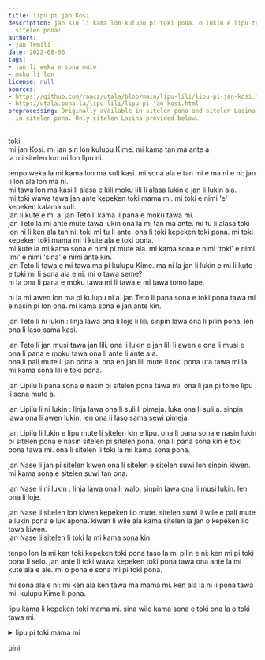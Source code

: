```yaml
---
title: lipu pi jan Kosi
description: jan sin li kama lon kulupu pi toki pona. o lukin e lipu tenpo ona kepeken
  sitelen pona!
authors:
- jan Temili
date: 2022-08-06
tags:
- jan li weka e sona mute
- moku li lon
license: null
sources:
- https://github.com/raacz/utala/blob/main/lipu-lili/lipu-pi-jan-kosi.md
- http://utala.pona.la/lipu-lili/lipu-pi-jan-kosi.html
preprocessing: Originally available in sitelen pona and sitelen Lasina. Best viewed
  in sitelen pona. Only sitelen Lasina provided below.
---
```


toki  
mi jan Kosi. mi jan sin lon kulupu Kime. mi kama tan ma ante a  
la mi sitelen lon mi lon lipu ni.

tenpo weka la mi kama lon ma suli kasi. mi sona ala e tan mi e ma ni e ni: jan li lon ala lon ma ni.  
mi tawa lon ma kasi li alasa e kili moku lili li alasa lukin e jan li lukin ala.  
mi toki wawa tawa jan ante kepeken toki mama mi. mi toki e nimi 'e' kepeken kalama suli.  
jan li kute e mi a. jan Teto li kama li pana e moku tawa mi.  
jan Teto la mi ante mute tawa lukin ona la mi tan ma ante. mi tu li alasa toki lon ni li ken ala tan ni: toki mi tu li ante. ona li toki kepeken toki pona. mi toki kepeken toki mama mi li kute ala e toki pona.  
mi kute la mi kama sona e nimi pi mute ala. mi kama sona e nimi 'toki' e nimi 'mi' e nimi 'sina' e nimi ante kin.  
jan Teto li tawa e mi tawa ma pi kulupu Kime. ma ni la jan li lukin e mi li kute e toki mi li sona ala e ni: mi o tawa seme?  
ni la ona li pana e moku tawa mi li tawa e mi tawa tomo lape.

ni la mi awen lon ma pi kulupu ni a. jan Teto li pana sona e toki pona tawa mi e nasin pi lon ona. mi kama sona e jan ante kin.  

jan Teto li ni lukin : linja lawa ona li loje li lili. sinpin lawa ona li pilin pona. len ona li laso sama kasi.  

jan Teto li jan musi tawa jan lili. ona li lukin e jan lili li awen e ona li musi e ona li pana e moku tawa ona li ante li ante a a.  
ona li pali mute li jan pona a. ona en jan lili mute li toki pona uta tawa mi la mi kama sona lili e toki pona.

jan Lipilu li pana sona e nasin pi sitelen pona tawa mi. ona li jan pi tomo lipu li sona mute a.

jan Lipilu li ni lukin : linja lawa ona li suli li pimeja. luka ona li suli a. sinpin lawa ona li awen lukin. len ona li laso sama sewi pimeja.

jan Lipilu li lukin e lipu mute li sitelen kin e lipu. ona li pana sona e nasin lukin pi sitelen pona e nasin sitelen pi sitelen pona. ona li pana sona kin e toki pona tawa mi. ona li sitelen li toki la mi kama sona pona.

jan Nase li jan pi sitelen kiwen ona li sitelen e sitelen suwi lon sinpin kiwen. mi kama sona e sitelen suwi tan ona.

jan Nase li ni lukin : linja lawa ona li walo. sinpin lawa ona li musi lukin. len ona li loje.

jan Nase li sitelen lon kiwen kepeken ilo mute. sitelen suwi li wile e pali mute e lukin pona e luk apona. kiwen li wile ala kama sitelen la jan o kepeken ilo tawa kiwen.  
jan Nase li sitelen li toki la mi kama sona kin.

tenpo lon la mi ken toki kepeken toki pona taso la mi pilin e ni: ken mi pi toki pona li selo. jan ante li toki wawa kepeken toki pona tawa ona ante la mi kute ala e ale. mi o pona e sona mi pi toki pona.

mi sona ala e ni: mi ken ala ken tawa ma mama mi. ken ala la ni li pona tawa mi. kulupu Kime li pona.

lipu kama li kepeken toki mama mi. sina wile kama sona e toki ona la o toki tawa mi.

<details>
    <summary>lipu pi toki mama mi</summary>
Noone's gonna read the english bit so here goes.  
It's been two years exactly since I've found myself in this strange place. To be quite honest, I don't even want to go home at this point, I like it here. The locals are nice and understanding, and the language is surprisingly easy to pick up. I was making steady progress the whole way through my learning, and still am.  
From this point on I'm gonna stop keeping such precise count of my days here. Locals don't do that apart from distinguishing between seasons, so it only seems right. I doubt I’ll ever use English like this again. Just in case you can read this, know this: you’re in good hands.  
</details>

pini